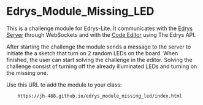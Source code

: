 # Edrys_Module_Missing_LED

This is a challenge module for Edrys-Lite. It communicates with the [Edrys Server](https://github.com/jh-488/edrys_server) through WebSockets and with the [Code Editor](https://github.com/jh-488/Edrys_Code_Editor) using The Edrys API.

After starting the challenge the module sends a message to the server to initiate the a sketch that turn on 2 random LEDs on the board.
When finished, the user can start solving the challenge in the editor. Solving the challenge consist of turning off the already illuminated LEDs and turning on the missing one.

Use this URL to add the module to your class:

```
    https://jh-488.github.io/edrys_module_missing_led/index.html
```

